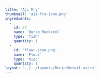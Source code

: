 ```yaml
---
title: 'Aji Fry'
thumbnail: 'aji-fry-icon.png'
ingredients:
  -
    id: 57
    name: 'Horse Mackerel'
    type: 'fish'
    quantity: 1
  -
    id: 'flour-icon.png'
    name: 'Flour'
    type: 'misc'
    quantity: 1
layout: '../../layouts/RecipeDetail.astro'
---
```

